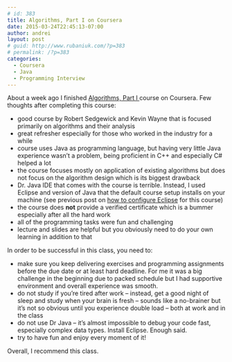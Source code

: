 ```yaml
---
# id: 383
title: Algorithms, Part I on Coursera
date: 2015-03-24T22:45:13-07:00
author: andrei
layout: post
# guid: http://www.rubaniuk.com/?p=383
# permalink: /?p=383
categories:
  - Coursera
  - Java
  - Programming Interview
---
```

About a week ago I finished <a title="Algorithms, Part I" href="https://www.coursera.org/course/algs4partI" target="_blank">Algorithms, Part I </a>course on Coursera. Few thoughts after completing this course:

  * good course by Robert Sedgewick and Kevin Wayne that is focused primarily on algorithms and their analysis
  * great refresher especially for those who worked in the industry for a while
  * course uses Java as programming language, but having very little Java experience wasn&#8217;t a problem, being proficient in C++ and especially C# helped a lot
  * the course focuses mostly on application of existing algorithms but does not focus on the algorithm design which is its biggest drawback
  * Dr. Java IDE that comes with the course is terrible. Instead, I used Eclipse and version of Java that the default course setup installs on your machine (see previous post on <a title="Configuring Eclipse IDE for Algorithms, Part I (Coursera)" href="http://www.rubaniuk.com/?p=365" target="_blank">how to configure Eclipse</a> for this course)
  * the course does **not** provide a verified certificate which is a bummer especially after all the hard work
  * all of the programming tasks were fun and challenging
  * lecture and slides are helpful but you obviously need to do your own learning in addition to that

In order to be successful in this class, you need to:

  * make sure you keep delivering exercises and programming assignments before the due date or at least hard deadline. For me it was a big challenge in the beginning due to packed schedule but I had supportive environment and overall experience was smooth.
  * do not study if you&#8217;re tired after work &#8211; instead, get a good night of sleep and study when your brain is fresh &#8211; sounds like a no-brainer but it&#8217;s not so obvious until you experience double load &#8211; both at work and in the class
  * do not use Dr Java &#8211; it&#8217;s almost impossible to debug your code fast, especially complex data types. Install Eclipse. Enough said.
  * try to have fun and enjoy every moment of it!

Overall, I recommend this class.